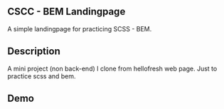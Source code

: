## CSCC - BEM Landingpage

A simple landingpage for practicing SCSS - BEM.

## Description

A mini project (non back-end) I clone from hellofresh web page. Just to practice scss and bem.

## Demo
